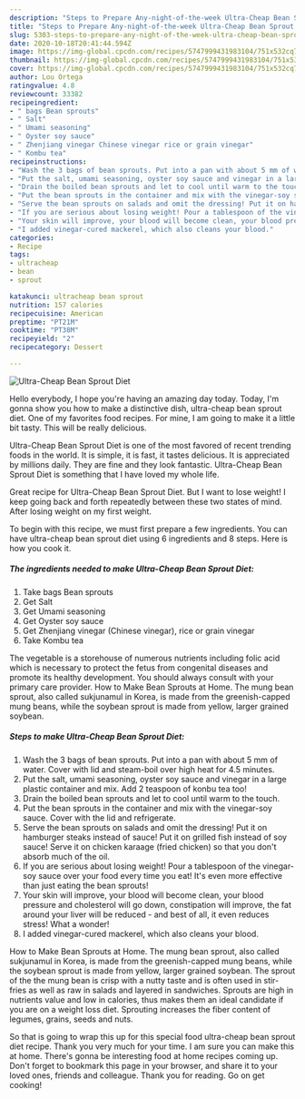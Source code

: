 ```yaml
---
description: "Steps to Prepare Any-night-of-the-week Ultra-Cheap Bean Sprout Diet"
title: "Steps to Prepare Any-night-of-the-week Ultra-Cheap Bean Sprout Diet"
slug: 5303-steps-to-prepare-any-night-of-the-week-ultra-cheap-bean-sprout-diet
date: 2020-10-18T20:41:44.594Z
image: https://img-global.cpcdn.com/recipes/5747999431983104/751x532cq70/ultra-cheap-bean-sprout-diet-recipe-main-photo.jpg
thumbnail: https://img-global.cpcdn.com/recipes/5747999431983104/751x532cq70/ultra-cheap-bean-sprout-diet-recipe-main-photo.jpg
cover: https://img-global.cpcdn.com/recipes/5747999431983104/751x532cq70/ultra-cheap-bean-sprout-diet-recipe-main-photo.jpg
author: Lou Ortega
ratingvalue: 4.8
reviewcount: 33382
recipeingredient:
- " bags Bean sprouts"
- " Salt"
- " Umami seasoning"
- " Oyster soy sauce"
- " Zhenjiang vinegar Chinese vinegar rice or grain vinegar"
- " Kombu tea"
recipeinstructions:
- "Wash the 3 bags of bean sprouts. Put into a pan with about 5 mm of water. Cover with lid and steam-boil over high heat for 4.5 minutes."
- "Put the salt, umami seasoning, oyster soy sauce and vinegar in a large plastic container and mix. Add 2 teaspoon of konbu tea too!"
- "Drain the boiled bean sprouts and let to cool until warm to the touch."
- "Put the bean sprouts in the container and mix with the vinegar-soy sauce. Cover with the lid and refrigerate."
- "Serve the bean sprouts on salads and omit the dressing! Put it on hamburger steaks instead of sauce! Put it on grilled fish instead of soy sauce! Serve it on chicken karaage (fried chicken) so that you don&#39;t absorb much of the oil."
- "If you are serious about losing weight! Pour a tablespoon of the vinegar-soy sauce over your food every time you eat! It&#39;s even more effective than just eating the bean sprouts!"
- "Your skin will improve, your blood will become clean, your blood pressure and cholesterol will go down, constipation will improve, the fat around your liver will be reduced - and best of all, it even reduces stress! What a wonder!"
- "I added vinegar-cured mackerel, which also cleans your blood."
categories:
- Recipe
tags:
- ultracheap
- bean
- sprout

katakunci: ultracheap bean sprout 
nutrition: 157 calories
recipecuisine: American
preptime: "PT21M"
cooktime: "PT38M"
recipeyield: "2"
recipecategory: Dessert

---
```



![Ultra-Cheap Bean Sprout Diet](https://img-global.cpcdn.com/recipes/5747999431983104/751x532cq70/ultra-cheap-bean-sprout-diet-recipe-main-photo.jpg)

Hello everybody, I hope you're having an amazing day today. Today, I'm gonna show you how to make a distinctive dish, ultra-cheap bean sprout diet. One of my favorites food recipes. For mine, I am going to make it a little bit tasty. This will be really delicious.

Ultra-Cheap Bean Sprout Diet is one of the most favored of recent trending foods in the world. It is simple, it is fast, it tastes delicious. It is appreciated by millions daily. They are fine and they look fantastic. Ultra-Cheap Bean Sprout Diet is something that I have loved my whole life.

Great recipe for Ultra-Cheap Bean Sprout Diet. But I want to lose weight! I keep going back and forth repeatedly between these two states of mind. After losing weight on my first weight.


To begin with this recipe, we must first prepare a few ingredients. You can have ultra-cheap bean sprout diet using 6 ingredients and 8 steps. Here is how you cook it.

<!--inarticleads1-->

##### The ingredients needed to make Ultra-Cheap Bean Sprout Diet:

1. Take  bags Bean sprouts
1. Get  Salt
1. Get  Umami seasoning
1. Get  Oyster soy sauce
1. Get  Zhenjiang vinegar (Chinese vinegar), rice or grain vinegar
1. Take  Kombu tea


The vegetable is a storehouse of numerous nutrients including folic acid which is necessary to protect the fetus from congenital diseases and promote its healthy development. You should always consult with your primary care provider. How to Make Bean Sprouts at Home. The mung bean sprout, also called sukjunamul in Korea, is made from the greenish-capped mung beans, while the soybean sprout is made from yellow, larger grained soybean. 

<!--inarticleads2-->

##### Steps to make Ultra-Cheap Bean Sprout Diet:

1. Wash the 3 bags of bean sprouts. Put into a pan with about 5 mm of water. Cover with lid and steam-boil over high heat for 4.5 minutes.
1. Put the salt, umami seasoning, oyster soy sauce and vinegar in a large plastic container and mix. Add 2 teaspoon of konbu tea too!
1. Drain the boiled bean sprouts and let to cool until warm to the touch.
1. Put the bean sprouts in the container and mix with the vinegar-soy sauce. Cover with the lid and refrigerate.
1. Serve the bean sprouts on salads and omit the dressing! Put it on hamburger steaks instead of sauce! Put it on grilled fish instead of soy sauce! Serve it on chicken karaage (fried chicken) so that you don&#39;t absorb much of the oil.
1. If you are serious about losing weight! Pour a tablespoon of the vinegar-soy sauce over your food every time you eat! It&#39;s even more effective than just eating the bean sprouts!
1. Your skin will improve, your blood will become clean, your blood pressure and cholesterol will go down, constipation will improve, the fat around your liver will be reduced - and best of all, it even reduces stress! What a wonder!
1. I added vinegar-cured mackerel, which also cleans your blood.


How to Make Bean Sprouts at Home. The mung bean sprout, also called sukjunamul in Korea, is made from the greenish-capped mung beans, while the soybean sprout is made from yellow, larger grained soybean. The sprout of the the mung bean is crisp with a nutty taste and is often used in stir-fries as well as raw in salads and layered in sandwiches. Sprouts are high in nutrients value and low in calories, thus makes them an ideal candidate if you are on a weight loss diet. Sprouting increases the fiber content of legumes, grains, seeds and nuts. 

So that is going to wrap this up for this special food ultra-cheap bean sprout diet recipe. Thank you very much for your time. I am sure you can make this at home. There's gonna be interesting food at home recipes coming up. Don't forget to bookmark this page in your browser, and share it to your loved ones, friends and colleague. Thank you for reading. Go on get cooking!
